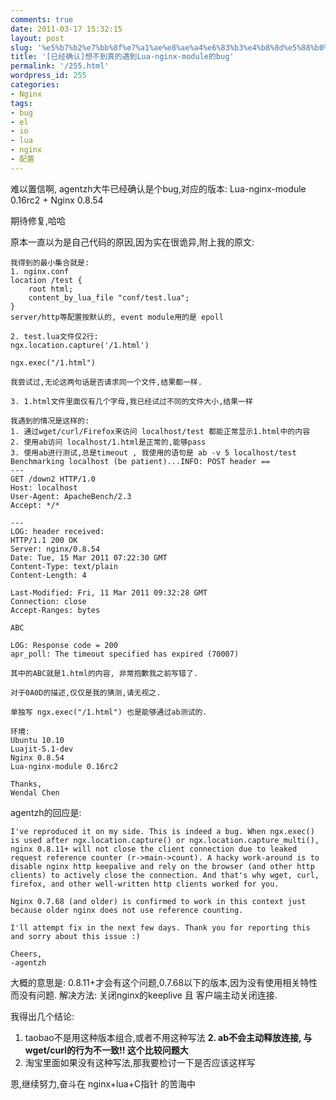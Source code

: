 ```yaml
---
comments: true
date: 2011-03-17 15:32:15
layout: post
slug: '%e5%b7%b2%e7%bb%8f%e7%a1%ae%e8%ae%a4%e6%83%b3%e4%b8%8d%e5%88%b0%e7%9c%9f%e7%9a%84%e9%81%87%e5%88%b0lua-nginx-module%e7%9a%84bug'
title: '[已经确认]想不到真的遇到Lua-nginx-module的bug'
permalink: '/255.html'
wordpress_id: 255
categories:
- Nginx
tags:
- bug
- el
- io
- lua
- nginx
- 配置
---
```


难以置信啊, agentzh大牛已经确认是个bug,对应的版本:
Lua-nginx-module 0.16rc2 + Nginx 0.8.54

期待修复,哈哈

原本一直以为是自己代码的原因,因为实在很诡异,附上我的原文:

    我得到的最小集合就是:
    1. nginx.conf
    location /test {
        root html;
        content_by_lua_file "conf/test.lua";
    }
    server/http等配置按默认的, event module用的是 epoll
    
    2. test.lua文件仅2行:
    ngx.location.capture('/1.html')
    
    ngx.exec("/1.html")
    
    我尝试过,无论这两句话是否请求同一个文件,结果都一样.
    
    3. 1.html文件里面仅有几个字母,我已经试过不同的文件大小,结果一样
    
    我遇到的情况是这样的:
    1. 通过wget/curl/Firefox来访问 localhost/test 都能正常显示1.html中的内容
    2. 使用ab访问 localhost/1.html是正常的,能够pass
    3. 使用ab进行测试,总是timeout , 我使用的语句是 ab -v 5 localhost/test 
    Benchmarking localhost (be patient)...INFO: POST header ==
    ---
    GET /down2 HTTP/1.0
    Host: localhost
    User-Agent: ApacheBench/2.3
    Accept: */*
    
    ---
    LOG: header received:
    HTTP/1.1 200 OK
    Server: nginx/0.8.54
    Date: Tue, 15 Mar 2011 07:22:30 GMT
    Content-Type: text/plain
    Content-Length: 4
    
    Last-Modified: Fri, 11 Mar 2011 09:32:28 GMT
    Connection: close
    Accept-Ranges: bytes
    
    ABC
    
    LOG: Response code = 200
    apr_poll: The timeout specified has expired (70007)
    
    其中的ABC就是1.html的内容, 非常抱歉我之前写错了.
    
    对于0A0D的描述,仅仅是我的猜测,请无视之.
    
    单独写 ngx.exec("/1.html") 也是能够通过ab测试的.
    
    环境:
    Ubuntu 10.10
    Luajit-5.1-dev
    Nginx 0.8.54
    Lua-nginx-module 0.16rc2
    
    Thanks,
    Wendal Chen
    
agentzh的回应是:

    I've reproduced it on my side. This is indeed a bug. When ngx.exec()
    is used after ngx.location.capture() or ngx.location.capture_multi(),
    nginx 0.8.11+ will not close the client connection due to leaked
    request reference counter (r->main->count). A hacky work-around is to
    disable nginx http keepalive and rely on the browser (and other http
    clients) to actively close the connection. And that's why wget, curl,
    firefox, and other well-written http clients worked for you.
    
    Nginx 0.7.68 (and older) is confirmed to work in this context just
    because older nginx does not use reference counting.
    
    I'll attempt fix in the next few days. Thank you for reporting this
    and sorry about this issue :)
    
    Cheers,
    -agentzh
    
大概的意思是: 
0.8.11+才会有这个问题,0.7.68以下的版本,因为没有使用相关特性而没有问题.
解决方法: 关闭nginx的keeplive 且 客户端主动关闭连接.

我得出几个结论:
1. taobao不是用这种版本组合,或者不用这种写法
**2. ab不会主动释放连接, 与wget/curl的行为不一致!! 这个比较问题大**
3. 淘宝里面如果没有这种写法,那我要检讨一下是否应该这样写

恩,继续努力,奋斗在 nginx+lua+C指针 的苦海中
